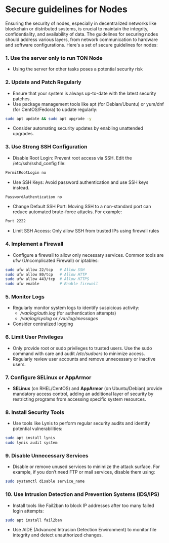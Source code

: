 # Secure guidelines for Nodes

Ensuring the security of nodes, especially in decentralized networks like blockchain or distributed systems, is crucial to maintain the integrity, confidentiality, and availability of data. The guidelines for securing nodes should address various layers, from network communication to hardware and software configurations. Here's a set of secure guidelines for nodes:

### 1. Use the server only to run TON Node
   * Using the server for other tasks poses a potential security risk

### 2. Update and Patch Regularly
   * Ensure that your system is always up-to-date with the latest security patches.
   * Use package management tools like apt (for Debian/Ubuntu) or yum/dnf (for CentOS/Fedora) to update regularly:
   ```bash
   sudo apt update && sudo apt upgrade -y
   ```
   * Consider automating security updates by enabling unattended upgrades.

### 3. Use Strong SSH Configuration
   * Disable Root Login: Prevent root access via SSH. Edit the /etc/ssh/sshd_config file:
   ```bash
   PermitRootLogin no
   ```
   * Use SSH Keys: Avoid password authentication and use SSH keys instead.
   ```bash
   PasswordAuthentication no
   ```
   * Change Default SSH Port: Moving SSH to a non-standard port can reduce automated brute-force attacks. For example:
   ```bash
   Port 2222
   ```
   * Limit SSH Access: Only allow SSH from trusted IPs using firewall rules

### 4. Implement a Firewall
   * Configure a firewall to allow only necessary services. Common tools are ufw (Uncomplicated Firewall) or iptables:
   ```bash
   sudo ufw allow 22/tcp   # Allow SSH
   sudo ufw allow 80/tcp   # Allow HTTP
   sudo ufw allow 443/tcp  # Allow HTTPS
   sudo ufw enable         # Enable firewall
   ```

### 5. Monitor Logs
   * Regularly monitor system logs to identify suspicious activity:
     * _/var/log/auth.log_ (for authentication attempts)
     * _/var/log/syslog_ or _/var/log/messages_
   * Consider centralized logging

### 6. Limit User Privileges
   * Only provide root or sudo privileges to trusted users. Use the sudo command with care and audit _/etc/sudoers_ to minimize access.
   * Regularly review user accounts and remove unnecessary or inactive users.

### 7. Configure SELinux or AppArmor
   * **SELinux** (on RHEL/CentOS) and **AppArmor** (on Ubuntu/Debian) provide mandatory access control, adding an additional layer of security by restricting programs from accessing specific system resources.

### 8. Install Security Tools
   * Use tools like Lynis to perform regular security audits and identify potential vulnerabilities:
   ```bash
   sudo apt install lynis
   sudo lynis audit system
   ```
### 9. Disable Unnecessary Services
   * Disable or remove unused services to minimize the attack surface. For example, if you don’t need FTP or mail services, disable them using:
   ```bash
   sudo systemctl disable service_name
   ```
### 10. Use Intrusion Detection and Prevention Systems (IDS/IPS)
   * Install tools like Fail2ban to block IP addresses after too many failed login attempts:
   ```bash
   sudo apt install fail2ban
   ```
   * Use AIDE (Advanced Intrusion Detection Environment) to monitor file integrity and detect unauthorized changes.
